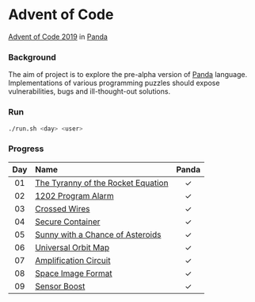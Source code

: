 # Advent of Code
[Advent of Code 2019](https://adventofcode.com/) in [Panda](https://github.com/panda-lang/panda)

### Background
The aim of project is to explore the pre-alpha version of [Panda](https://github.com/panda-lang/panda) language.
Implementations of various programming puzzles should expose vulnerabilities, bugs and ill-thought-out solutions.

### Run
```bash
./run.sh <day> <user>
```

### Progress
| Day | Name | Panda | 
|:---:|:---|:---:|
| 01 | [The Tyranny of the Rocket Equation][day01] | ✓ |
| 02 | [1202 Program Alarm][day02] | ✓ |
| 03 | [Crossed Wires][day03] | ✓ |
| 04 | [Secure Container][day04] | ✓ |
| 05 | [Sunny with a Chance of Asteroids][day05] | ✓ |
| 06 | [Universal Orbit Map][day06] | ✓ |
| 07 | [Amplification Circuit][day07] | ✓ |
| 08 | [Space Image Format][day08] | ✓ |
| 09 | [Sensor Boost][day09] | ✓ |

[day01]: https://adventofcode.com/2019/day/1
[day02]: https://adventofcode.com/2019/day/2
[day03]: https://adventofcode.com/2019/day/3
[day04]: https://adventofcode.com/2019/day/4
[day05]: https://adventofcode.com/2019/day/5
[day06]: https://adventofcode.com/2019/day/6
[day07]: https://adventofcode.com/2019/day/7
[day08]: https://adventofcode.com/2019/day/8
[day09]: https://adventofcode.com/2019/day/9
[day10]: https://adventofcode.com/2019/day/10
[day11]: https://adventofcode.com/2019/day/11
[day12]: https://adventofcode.com/2019/day/12
[day13]: https://adventofcode.com/2019/day/13
[day14]: https://adventofcode.com/2019/day/14
[day15]: https://adventofcode.com/2019/day/15
[day16]: https://adventofcode.com/2019/day/16
[day17]: https://adventofcode.com/2019/day/17
[day18]: https://adventofcode.com/2019/day/18
[day19]: https://adventofcode.com/2019/day/19
[day20]: https://adventofcode.com/2019/day/20
[day21]: https://adventofcode.com/2019/day/21
[day22]: https://adventofcode.com/2019/day/22
[day23]: https://adventofcode.com/2019/day/23
[day24]: https://adventofcode.com/2019/day/24
[day25]: https://adventofcode.com/2019/day/25
